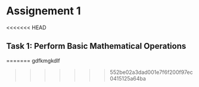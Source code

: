 # Assignement 1
<<<<<<< HEAD
## Task 1: Perform Basic Mathematical Operations

 
=======
 gdfkmgkdlf
>>>>>>> 552be02a3dad001e7f6f200f97ec0415125a64ba
